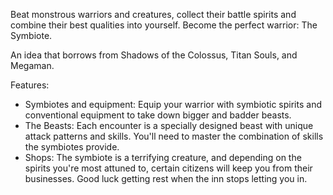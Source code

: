 Beat monstrous warriors and creatures, collect their battle spirits and 
combine their best qualities into yourself. Become the perfect warrior: 
The Symbiote.

An idea that borrows from Shadows of the Colossus, Titan Souls, and Megaman.

Features:

* Symbiotes and equipment: Equip your warrior with symbiotic spirits and 
  conventional equipment to take down bigger and badder beasts.
* The Beasts: Each encounter is a specially designed beast with unique attack 
  patterns and skills. You'll need to master the combination of skills the 
  symbiotes provide.
* Shops: The symbiote is a terrifying creature, and depending on the spirits 
  you're most attuned to, certain citizens will keep you from their 
  businesses. Good luck getting rest when the inn stops letting you in.
